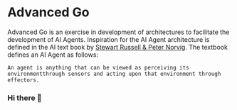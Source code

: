 # Advanced Go

Advanced Go is an exercise in development of architectures to facilitate the development of AI Agents. Inspiration for the AI Agent architecture is defined in the AI text book by [Stewart Russell & Peter Norvig][aima]. The textbook defines an AI Agent as follows:
~~~
An agent is anything that can be viewed as perceiving its environmentthrough sensors and acting upon that environment through effectors. 
~~~

[aima]: <https://aima.cs.berkeley.edu/>

### Hi there 👋

<!--
**advanced-go/advanced-go** is a ✨ _special_ ✨ repository because its `README.md` (this file) appears on your GitHub profile.

Here are some ideas to get you started:

- 🔭 I’m currently working on ...
- 🌱 I’m currently learning ...
- 👯 I’m looking to collaborate on ...
- 🤔 I’m looking for help with ...
- 💬 Ask me about ...
- 📫 How to reach me: ...
- 😄 Pronouns: ...
- ⚡ Fun fact: ...
-->

